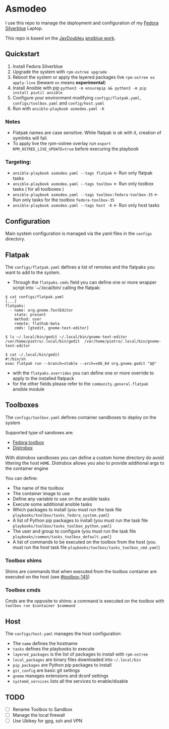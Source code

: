 # Asmodeo

I use this repo to manage the deployment and configuration of my [Fedora Silverblue](https://docs.fedoraproject.org/en-US/fedora-silverblue/) Laptop.

This repo is based on the [JayDoubleu](https://github.com/JayDoubleu) [ansiblue work](https://github.com/JayDoubleu/ansiblue).

## Quickstart

1. Install Fedora Silverblue
2. Upgrade the system with `rpm-ostree upgrade`
3. Reboot the system or apply the layered packages live `rpm-ostree ex apply-live` (beware `ex` means **experimental**)
4. Install Ansible with pip `python3 -m ensurepip && python3 -m pip install psutil ansible`
5. Configure your environment modifying `configs/flatpak.yaml`, `configs/toolbox.yaml` and `config/host.yaml`
6. Run with `ansible-playbook asmodeo.yaml -K`

### Notes

- Flatpak names are case sensitive. While flatpak is ok with it, creation of symlinks will fail.
- To apply live the rpm-ostree overlay run `export RPM_OSTREE_LIVE_UPDATE=true` before execuring the playbook

### Targeting:
- `ansible-playbook asmodeo.yaml --tags flatpak` <- Run only flatpak tasks
- `ansible-playbook asmodeo.yaml --tags toolbox` <- Run only toolbox tasks ( for all toolboxes )
- `ansible-playbook asmodeo.yaml --tags toolbox:fedora-toolbox-35` <- Run only tasks for the toolbox `fedora-toolbox-35`
- `ansible-playbook asmodeo.yaml --tags host -K` <- Run only host tasks

## Configuration

Main system configuration is managed via the yaml files in the `configs` directory.

## Flatpak

The `configs/flatpak.yaml` defines a list of remotes and the flatpaks you want to add to the system.

* Through the `flatpaks.cmds` field you can define one or more wrapper script into `~/.local/bin/ calling the flatpak:
```
$ cat configs/flatpak.yaml
[...]
flatpaks:
  - name: org.gnome.TextEditor
    state: present
    method: user
    remote: flathub-beta
    cmds: [gtedit, gnome-text-editor]

$ ls ~/.local/bin/gedit ~/.local/bin/gnome-text-editor 
/var/home/pietro/.local/bin/gedit  /var/home/pietro/.local/bin/gnome-text-editor

$ cat ~/.local/bin/gedit
#!/bin/sh
exec flatpak run --branch=stable --arch=x86_64 org.gnome.gedit "$@"
```
* with the `flatpaks.overrides` you can define one or more override to apply to the installed flatpack
* for the other fields please refer to the `community.general.flatpak` ansible module

## Toolboxes

The `configs/toolbox.yaml` defines container sandboxes to deploy on the system

Supported type of sandoxes are:

- [Fedora toolbox](https://containertoolbx.org/)
- [Distrobox](https://github.com/89luca89/distrobox)

With distrobox sandboxes you can define a custom home directory do avoid littering the host `HOME`.
Distrobox allows you also to provide additional args to the container engine

You can define:
- The name of the toolbox
- The container image to use
- Define any variable to use on the ansible tasks
- Execute some additional ansible tasks
- Which packages to install (you must run the task file `playbooks/toolbox/tasks_fedora_system.yaml`)
- A list of Python pip packages to install (you must run the task file `playbooks/toolbox/tasks_toolbox_python.yaml`)
- The user and group to configure (you must run the task file `playbooks/common/tasks_toolbox_default.yaml`)
- A list of commands to be executed on the toolbox from the host (you must run the host task file `playbooks/toolbox/tasks_toolbox_cmd.yaml`)

### Toolbox shims

Shims are commands that when executed from the toolbox container are executed on the host (see [#toolbox-145](https://github.com/containers/toolbox/issues/145))

### Toolbox cmds

Cmds are the opposite to shims: a command is executed on the toolbox with `toolbox run $container $command`

## Host

The `configs/host.yaml` manages the host configuration:

- The `name` defines the hostname
- `tasks` defines the playbooks to execute
- `layered_packages` is the list of packages to install with `rpm-ostree`
- `local_packages` are binary files downloaded into `~/.local/bin`
- `pip_packages` are Python pip packages to install
- `git_config` are basic git settings
- `gnome` manages extensions and dconf settings
- `systemd_services` lists all the services to enable/disable

## TODO

- [ ] Rename Toolbox to Sandbox
- [ ] Manage the local firewall
- [ ] Use Ubikey for gpg, ssh and VPN
